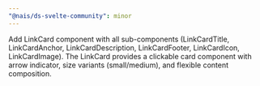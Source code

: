 ```yaml
---
"@nais/ds-svelte-community": minor
---
```


Add LinkCard component with all sub-components (LinkCardTitle, LinkCardAnchor, LinkCardDescription, LinkCardFooter, LinkCardIcon, LinkCardImage). The LinkCard provides a clickable card component with arrow indicator, size variants (small/medium), and flexible content composition.
